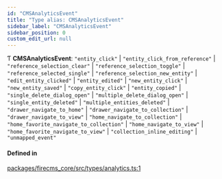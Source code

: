 ```yaml
---
id: "CMSAnalyticsEvent"
title: "Type alias: CMSAnalyticsEvent"
sidebar_label: "CMSAnalyticsEvent"
sidebar_position: 0
custom_edit_url: null
---
```


Ƭ **CMSAnalyticsEvent**: ``"entity_click"`` \| ``"entity_click_from_reference"`` \| ``"reference_selection_clear"`` \| ``"reference_selection_toggle"`` \| ``"reference_selected_single"`` \| ``"reference_selection_new_entity"`` \| ``"edit_entity_clicked"`` \| ``"entity_edited"`` \| ``"new_entity_click"`` \| ``"new_entity_saved"`` \| ``"copy_entity_click"`` \| ``"entity_copied"`` \| ``"single_delete_dialog_open"`` \| ``"multiple_delete_dialog_open"`` \| ``"single_entity_deleted"`` \| ``"multiple_entities_deleted"`` \| ``"drawer_navigate_to_home"`` \| ``"drawer_navigate_to_collection"`` \| ``"drawer_navigate_to_view"`` \| ``"home_navigate_to_collection"`` \| ``"home_favorite_navigate_to_collection"`` \| ``"home_navigate_to_view"`` \| ``"home_favorite_navigate_to_view"`` \| ``"collection_inline_editing"`` \| ``"unmapped_event"``

#### Defined in

[packages/firecms_core/src/types/analytics.ts:1](https://github.com/FireCMSco/firecms/blob/d45f3739/packages/firecms_core/src/types/analytics.ts#L1)
